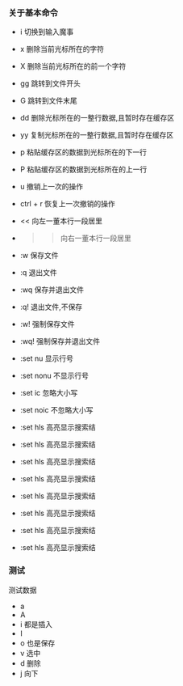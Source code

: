 ### 关于基本命令

- i 切换到输入魔事
- x 删除当前光标所在的字符
- X 删除当前光标所在的前一个字符
- gg 跳转到文件开头
- G 跳转到文件末尾
- dd 删除光标所在的一整行数据,且暂时存在缓存区
- yy 复制光标所在的一整行数据,且暂时存在缓存区
- p 粘贴缓存区的数据到光标所在的下一行
- P 粘贴缓存区的数据到光标所在的上一行
- u 撤销上一次的操作
- ctrl + r 恢复上一次撤销的操作
- << 向左一董本行一段居里
- > > 向右一董本行一段居里
- :w 保存文件
- :q 退出文件
- :wq 保存并退出文件
- :q! 退出文件,不保存
- :w! 强制保存文件
- :wq! 强制保存并退出文件
- :set nu 显示行号
- :set nonu 不显示行号
- :set ic 忽略大小写
- :set noic 不忽略大小写
- :set hls 高亮显示搜索结
- :set hls 高亮显示搜索结
- :set hls 高亮显示搜索结
- :set hls 高亮显示搜索结
- :set hls 高亮显示搜索结
- :set hls 高亮显示搜索结
- :set hls 高亮显示搜索结

- :set hls 高亮显示搜索结

### 测试

测试数据

- a
- A
- i 都是插入
- I
- o 也是保存
- v 选中
- d 删除
- j 向下
